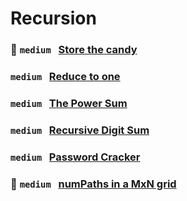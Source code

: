 # Recursion 

### 🌟 `medium` &nbsp; [Store the candy](https://www.hackerrank.com/challenges/)

### `medium` &nbsp; [Reduce to one](https://www.hackerrank.com/challenges/)

### `medium` &nbsp; [The Power Sum](https://www.hackerrank.com/challenges/)

### `medium` &nbsp; [Recursive Digit Sum](https://www.hackerrank.com/challenges/)

### `medium` &nbsp; [Password Cracker](https://www.hackerrank.com/challenges/)

### 🌟 `medium` &nbsp; [numPaths in a MxN grid](https://www.hackerrank.com/challenges/) 
